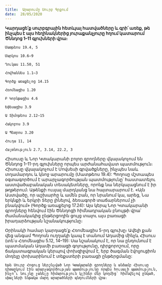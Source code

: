 ```yaml
---
title:  Արարումը Սուրբ Գրքում
date:  28/05/2020
---
```


**Կարդացե՛ք սուրբգրային հետևյալ հատվածները և գրի՛ առեք, թե ինչպես է այս հեղինակներից յուրաքանչյուրը հղում կատարում Ծննդոց 1–11 գլուխների վրա։**

`Մատթեոս 19.4, 5`

`Մարկոս 10.6–9`

`Ղուկաս 11.50, 51`

`Հովհաննես 1.1–3`

`Գործք առաքելոց 14.15`

`Հռոմեացիս 1.20`

`Բ Կորնթացիս 4.6`

`Եփեսացիս 3.9`

`Ա Տիմոթեոս 2.12–15`

`Հակոբոս 3.9`

`Ա Պետրոս 3.20`

`Հուդա 11, 14`

`Հայտնություն 2.7, 3.14, 22.2, 3`

Հիսուսը և Նոր Կտակարանի բոլոր գրողները վկայակոչում են Ծննդոց 1–11-րդ գլուխները որպես արժանահավատ պատմություն։ Հիսուսը վկայակոչում է Մովսեսի գրվածքները, ինչպես նաև տղամարդու և կնոջ արարումը (Մատթեոս 19.4): Պողոսը մշտապես օգտագործում է արարչագործության պատմությունը՝ հաստատելու աստվածաբանական տեսակետները, որոնք նա ներկայացնում է իր թղթերում։ Աթենքի ուսյալ մարդկանց նա հայտարարում է. «Այն Աստվածը, որ աշխարհը և ամեն բան, որ նրանում կա, արեց, Նա երկնքի և երկրի Տերը լինելով, ձեռագործ տաճարներում չի բնակվում» (Գործք առաքելոց 17.24): Այս կերպ Նոր Կտակարանի գրողները հենվում էին Ծննդոցի հիմնադրական բնույթի վրա՝ ժամանակակից ընթերցողին ցույց տալու այս բառացի իրադարձության նշանակությունը։

Օրինակի համար կարդացե՛ք Հռոմեացիս 5-րդ գլուխը։ Ավելի քան վեց անգամ Պողոսն ուղղակի կապ է տանում Ադամից մինչև Հիսուս (տե՛ս Հռոմեացիս 5.12, 14–19): Սա նշանակում է, որ նա ընդունում է պատմական Ադամի բառացի գոյությունը, դիրքորոշում, որը ճակատագրական կերպով փոխզիջվում է, երբ ծագման էվոլյուցիոն մոդելը փոխարինում է տեքստերի բառացի ընթերցմանը:

`Եթե Սուրբ Հոգուց ներշնչված Նոր Կտակարանի գրողները և անձամբ Հիսուսը դիտարկում էին արարչագործության պատմությունը որպես հուսալի պատմություն, ինչո՞ւ նույնը չանելը հիմարություն կլիներ մեր կողմից՝ հիմնվելով ընկած, սխալների ենթակա մարդ արարածների պնդումների վրա։`